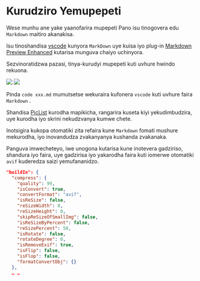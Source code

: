 # Kurudziro Yemupepeti

Wese munhu ane yake yaanofarira mupepeti Pano isu tinogovera edu `Markdown` maitiro akanakisa.

Isu tinoshandisa [vscode](https://code.visualstudio.com/) kunyora `MarkDown` uye kuisa iyo plug-in [Markdown Preview Enhanced](https://marketplace.visualstudio.com/items?itemName=shd101wyy.markdown-preview-enhanced) kutarisa munguva chaiyo uchinyora.

Sezvinoratidzwa pazasi, tinya-kurudyi mupepeti kuti uvhure hwindo rekuona.

![](https://p.3ti.site/1720775216.avif)
![](https://p.3ti.site/1720775043.avif)

Pinda `code xxx.md` mumutsetse wekuraira kufonera `vscode` kuti uvhure faira `Markdown` .

Shandisa [PicList](https://github.com/Kuingsmile/PicList) kurodha mapikicha, rangarira kuseta kiyi yekudimbudzira, uye kurodha iyo skrini nekudzvanya kumwe chete.

Inotsigira kukopa otomatiki zita refaira kune `Markdown` fomati mushure mekurodha, iyo inovandudza zvakanyanya kushanda zvakanaka.

Panguva imwecheteyo, iwe unogona kutarisa kune inotevera gadziriso, shandura iyo faira, uye gadzirisa iyo yakarodha faira kuti iomerwe otomatiki `avif` kuderedza saizi yemufananidzo.

```json
"buildIn": {
  "compress": {
    "quality": 99,
    "isConvert": true,
    "convertFormat": "avif",
    "isReSize": false,
    "reSizeWidth": 0,
    "reSizeHeight": 0,
    "skipReSizeOfSmallImg": false,
    "isReSizeByPercent": false,
    "reSizePercent": 50,
    "isRotate": false,
    "rotateDegree": 0,
    "isRemoveExif": true,
    "isFlip": false,
    "isFlop": false,
    "formatConvertObj": {}
  },
  … …
```
